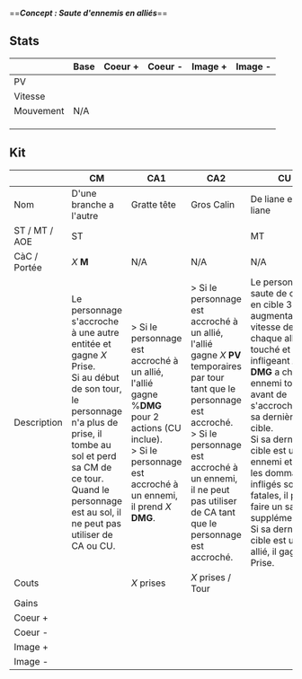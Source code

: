 ==***Concept : Saute d'ennemis en alliés***== 
## Stats

|           | Base | Coeur + | Coeur - | Image + | Image - |
| --------- | ---- | ------- | ------- | ------- | ------- |
| PV        |      |         |         |         |         |
| Vitesse   |      |         |         |         |         |
| Mouvement | N/A  |         |         |         |         |
|           |      |         |         |         |         |
|           |      |         |         |         |         |
|           |      |         |         |         |         |

## Kit

|               | CM                                                                                                                                                                                                                                           | CA1                                                                                                                                                                  | CA2                                                                                                                                                                                                                                               | CU                                                                                                                                                                                                                                                                                                                                                                      |
| ------------- | -------------------------------------------------------------------------------------------------------------------------------------------------------------------------------------------------------------------------------------------- | -------------------------------------------------------------------------------------------------------------------------------------------------------------------- | ------------------------------------------------------------------------------------------------------------------------------------------------------------------------------------------------------------------------------------------------- | ----------------------------------------------------------------------------------------------------------------------------------------------------------------------------------------------------------------------------------------------------------------------------------------------------------------------------------------------------------------------- |
| Nom           | D'une branche a l'autre                                                                                                                                                                                                                      | Gratte tête                                                                                                                                                          | Gros Calin                                                                                                                                                                                                                                        | De liane en liane                                                                                                                                                                                                                                                                                                                                                       |
| ST / MT / AOE | ST                                                                                                                                                                                                                                           |                                                                                                                                                                      |                                                                                                                                                                                                                                                   | MT                                                                                                                                                                                                                                                                                                                                                                      |
| CàC / Portée  | *X* **M**                                                                                                                                                                                                                                    | N/A                                                                                                                                                                  | N/A                                                                                                                                                                                                                                               | N/A                                                                                                                                                                                                                                                                                                                                                                     |
| Description   | Le personnage s'accroche à une autre entitée et gagne *X* Prise.<br>Si au début de son tour, le personnage n'a plus de prise, il tombe au sol et perd sa CM de ce tour. Quand le personnage est au sol, il ne peut pas utiliser de CA ou CU. | > Si le personnage est accroché à un allié, l'allié gagne %**DMG** pour 2 actions (CU inclue).<br>> Si le personnage est accroché à un ennemi, il prend *X* **DMG**. | > Si le personnage est accroché à un allié, l'allié gagne *X* **PV** temporaires par tour tant que le personnage est accroché.<br>> Si le personnage est accroché à un ennemi, il ne peut pas utiliser de CA tant que le personnage est accroché. | Le personnage saute de cible en cible 3 fois, augmentant la vitesse de chaque allié touché et infligeant *X* **DMG** a chaque ennemi touché, avant de s'accrocher a sa dernière cible.<br>Si sa dernière cible est un ennemi et que les dommages infligés sont fatales, il peut faire un saut supplémentaire.<br>Si sa dernière cible est un allié, il gagne *X* Prise. |
| Couts         |                                                                                                                                                                                                                                              | *X* prises                                                                                                                                                           | *X* prises / Tour                                                                                                                                                                                                                                 |                                                                                                                                                                                                                                                                                                                                                                         |
| Gains         |                                                                                                                                                                                                                                              |                                                                                                                                                                      |                                                                                                                                                                                                                                                   |                                                                                                                                                                                                                                                                                                                                                                         |
| Coeur +       |                                                                                                                                                                                                                                              |                                                                                                                                                                      |                                                                                                                                                                                                                                                   |                                                                                                                                                                                                                                                                                                                                                                         |
| Coeur -       |                                                                                                                                                                                                                                              |                                                                                                                                                                      |                                                                                                                                                                                                                                                   |                                                                                                                                                                                                                                                                                                                                                                         |
| Image +       |                                                                                                                                                                                                                                              |                                                                                                                                                                      |                                                                                                                                                                                                                                                   |                                                                                                                                                                                                                                                                                                                                                                         |
| Image -       |                                                                                                                                                                                                                                              |                                                                                                                                                                      |                                                                                                                                                                                                                                                   |                                                                                                                                                                                                                                                                                                                                                                         |
